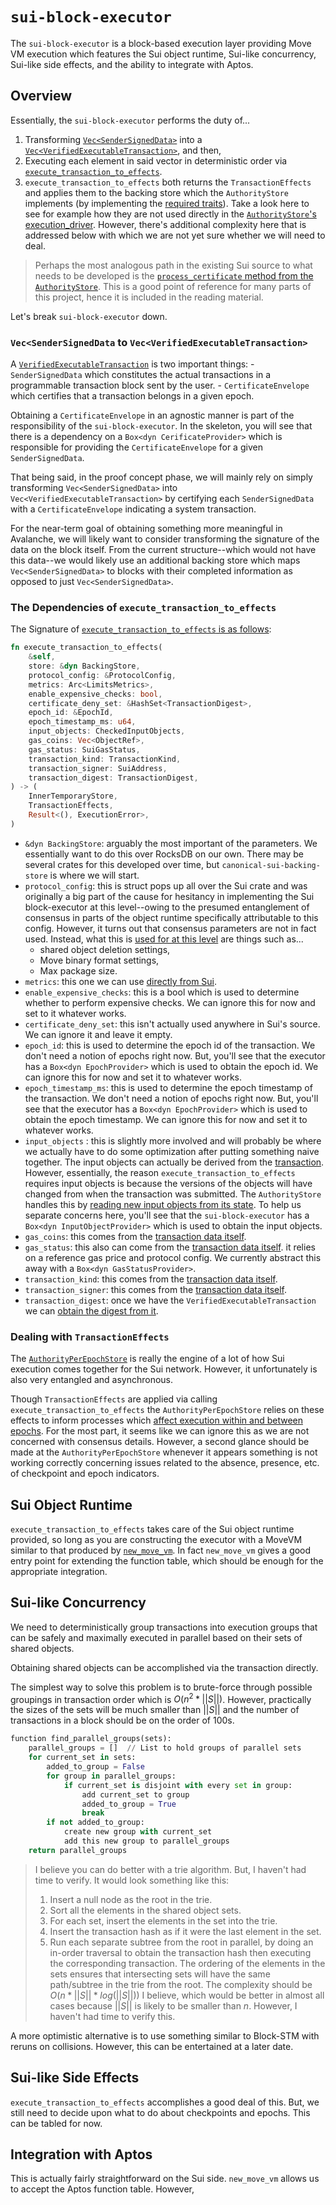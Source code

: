 # `sui-block-executor`
The `sui-block-executor` is a block-based execution layer providing Move VM execution which features the Sui object runtime, Sui-like concurrency, Sui-like side effects, and the ability to integrate with Aptos.

## Overview
Essentially, the `sui-block-executor` performs the duty of...
1. Transforming [`Vec<SenderSignedData>`](https://github.com/MystenLabs/sui/blob/552158d9eae200314499809d8977f732f6c2cee7/crates/sui-types/src/transaction.rs#L2019) into a [`Vec<VerifiedExecutableTransaction>`](https://github.com/MystenLabs/sui/blob/main/crates/sui-types/src/executable_transaction.rs#L55), and then, 
2. Executing each element in said vector in deterministic order via [`execute_transaction_to_effects`](https://github.com/MystenLabs/sui/blob/552158d9eae200314499809d8977f732f6c2cee7/sui-execution/src/latest.rs#L79). 
3. `execute_transaction_to_effects` both returns the `TransactionEffects` and applies them to the backing store which the `AuthorityStore` implements (by implementing the [required traits](https://github.com/MystenLabs/sui/blob/552158d9eae200314499809d8977f732f6c2cee7/crates/sui-types/src/storage/mod.rs#L489)). Take a look here to see for example how they are not used directly in the [`AuthorityStore`'s execution_driver](https://github.com/MystenLabs/sui/blob/552158d9eae200314499809d8977f732f6c2cee7/crates/sui-core/src/execution_driver.rs#L103). However, there's additional complexity here that is addressed below with which we are not yet sure whether we will need to deal.

> Perhaps the most analogous path in the existing Sui source to what needs to be developed is the [`process_certificate` method from the `AuthorityStore`](https://github.com/MystenLabs/sui/blob/552158d9eae200314499809d8977f732f6c2cee7/crates/sui-core/src/authority.rs#L1339). This is a good point of reference for many parts of this project, hence it is included in the reading material. 

Let's break `sui-block-executor` down.

### `Vec<SenderSignedData` to `Vec<VerifiedExecutableTransaction>`
A [`VerifiedExecutableTransaction`](https://github.com/MystenLabs/sui/blob/552158d9eae200314499809d8977f732f6c2cee7/crates/sui-types/src/executable_transaction.rs#L14) is two important things:
    - `SenderSignedData` which constitutes the actual transactions in a programmable transaction block sent by the user.
    - `CertificateEnvelope` which certifies that a transaction belongs in a given epoch. 

Obtaining a `CertificateEnvelope` in an agnostic manner is part of the responsibility of the `sui-block-executor`. In the skeleton, you will see that there is a dependency on a `Box<dyn CerificateProvider>` which is responsible for providing the `CertificateEnvelope` for a given `SenderSignedData`.

That being said, in the proof concept phase, we will mainly rely on simply transforming `Vec<SenderSignedData>` into `Vec<VerifiedExecutableTransaction>` by certifying each `SenderSignedData` with a `CertificateEnvelope` indicating a system transaction. 

For the near-term goal of obtaining something more meaningful in Avalanche, we will likely want to consider transforming the signature of the data on the block itself. From the current structure--which would not have this data--we would likely use an additional backing store which maps `Vec<SenderSignedData>` to blocks with their completed information as opposed to just `Vec<SenderSignedData>`.

### The Dependencies of `execute_transaction_to_effects`
The Signature of [`execute_transaction_to_effects` is as follows](https://github.com/MystenLabs/sui/blob/552158d9eae200314499809d8977f732f6c2cee7/sui-execution/src/latest.rs#L79):
```rust
fn execute_transaction_to_effects(
    &self,
    store: &dyn BackingStore,
    protocol_config: &ProtocolConfig,
    metrics: Arc<LimitsMetrics>,
    enable_expensive_checks: bool,
    certificate_deny_set: &HashSet<TransactionDigest>,
    epoch_id: &EpochId,
    epoch_timestamp_ms: u64,
    input_objects: CheckedInputObjects,
    gas_coins: Vec<ObjectRef>,
    gas_status: SuiGasStatus,
    transaction_kind: TransactionKind,
    transaction_signer: SuiAddress,
    transaction_digest: TransactionDigest,
) -> (
    InnerTemporaryStore,
    TransactionEffects,
    Result<(), ExecutionError>,
)
```

- `&dyn BackingStore`: arguably the most important of the parameters. We essentially want to do this over RocksDB on our own. There may be several crates for this developed over time, but `canonical-sui-backing-store` is where we will start.
- `protocol_config`: this is struct pops up all over the Sui crate and was originally a big part of the cause for hesitancy in implementing the Sui block-executor at this level--owing to the presumed entanglement of consensus in parts of the object runtime specifically attributable to this config. However, it turns out that consensus parameters are not in fact used. Instead, what this is [used for at this level](https://github.com/MystenLabs/sui/blob/552158d9eae200314499809d8977f732f6c2cee7/sui-execution/v1/sui-adapter/src/programmable_transactions/execution.rs#L639) are things such as...
    - shared object deletion settings,
    - Move binary format settings,
    - Max package size.
- `metrics`: this one we can use [directly from Sui](https://github.com/MystenLabs/sui/blob/552158d9eae200314499809d8977f732f6c2cee7/crates/sui-types/src/metrics.rs#L9).
- `enable_expensive_checks`: this is a bool which is used to determine whether to perform expensive checks. We can ignore this for now and set to it whatever works.
- `certificate_deny_set`: this isn't actually used anywhere in Sui's source. We can ignore it and leave it empty.
- `epoch_id`: this is used to determine the epoch id of the transaction. We don't need a notion of epochs right now. But, you'll see that the executor has a `Box<dyn EpochProvider>` which is used to obtain the epoch id. We can ignore this for now and set it to whatever works.
- `epoch_timestamp_ms`: this is used to determine the epoch timestamp of the transaction. We don't need a notion of epochs right now. But, you'll see that the executor has a `Box<dyn EpochProvider>` which is used to obtain the epoch timestamp. We can ignore this for now and set it to whatever works.
- `input_objects` : this is slightly more involved and will probably be where we actually have to do some optimization after putting something naive together. The input objects can actually be derived from the [transaction](https://github.com/MystenLabs/sui/blob/552158d9eae200314499809d8977f732f6c2cee7/crates/sui-core/src/authority.rs#L963). However, essentially, the reason `execute_transaction_to_effects` requires input objects is because the versions of the objects will have changed from when the transaction was submitted. The `AuthorityStore` handles this by [reading new input objects from its state](https://github.com/MystenLabs/sui/blob/552158d9eae200314499809d8977f732f6c2cee7/crates/sui-core/src/authority.rs#L963). To help us separate concerns here, you'll see that the `sui-block-executor` has a `Box<dyn InputObjectProvider>` which is used to obtain the input objects. 
- `gas_coins`: this comes from the [transaction data itself](https://github.com/MystenLabs/sui/blob/552158d9eae200314499809d8977f732f6c2cee7/crates/sui-core/src/authority.rs#L1366).
- `gas_status`: this also can come from the [transaction data itself](https://github.com/MystenLabs/sui/blob/552158d9eae200314499809d8977f732f6c2cee7/crates/sui-transaction-checks/src/lib.rs#L50). it relies on a reference gas price and protocol config. We currently abstract this away with a `Box<dyn GasStatusProvider>`.
- `transaction_kind`: this comes from the [transaction data itself](https://github.com/MystenLabs/sui/blob/552158d9eae200314499809d8977f732f6c2cee7/crates/sui-core/src/authority.rs#L1366).
- `transaction_signer`: this comes from the [transaction data itself](https://github.com/MystenLabs/sui/blob/552158d9eae200314499809d8977f732f6c2cee7/crates/sui-core/src/authority.rs#L1366).
- `transaction_digest`: once we have the `VerifiedExecutableTransaction` we can [obtain the digest from it](https://github.com/MystenLabs/sui/blob/552158d9eae200314499809d8977f732f6c2cee7/crates/sui-core/src/authority.rs#L1363).


### Dealing with `TransactionEffects`
The [`AuthorityPerEpochStore`](https://github.com/MystenLabs/sui/blob/552158d9eae200314499809d8977f732f6c2cee7/crates/sui-core/src/authority/authority_per_epoch_store.rs#L628) is really the engine of a lot of how Sui execution comes together for the Sui network. However, it unfortunately is also very entangled and asynchronous.

Though `TransactionEffects` are applied via calling `execute_transaction_to_effects` the `AuthorityPerEpochStore` relies on these effects to inform processes which [affect execution within and between epochs](https://github.com/MystenLabs/sui/blob/552158d9eae200314499809d8977f732f6c2cee7/crates/sui-core/src/authority/authority_per_epoch_store.rs#L1172). For the most part, it seems like we can ignore this as we are not concerned with consensus details. However, a second glance should be made at the `AuthorityPerEpochStore` whenever it appears something is not working correctly concerning issues related to the absence, presence, etc. of checkpoint and epoch indicators. 

## Sui Object Runtime
`execute_transaction_to_effects` takes care of the Sui object runtime provided, so long as you are constructing the executor with a MoveVM similar to that produced by [`new_move_vm`](https://github.com/MystenLabs/sui/blob/552158d9eae200314499809d8977f732f6c2cee7/sui-execution/src/latest.rs#L55C35-L55C35). In fact `new_move_vm` gives a good entry point for extending the function table, which should be enough for the appropriate integration.

## Sui-like Concurrency
We need to deterministically group transactions into execution groups that can be safely and maximally executed in parallel based on their sets of shared objects.

Obtaining shared objects can be accomplished via the transaction directly. 

The simplest way to solve this problem is to brute-force through possible groupings in transaction order which is $O(n^2 * ||S||)$. However, practically the sizes of the sets will be much smaller than $||S||$ and the number of transactions in a block should be on the order of 100s.

```python
function find_parallel_groups(sets):
    parallel_groups = []  // List to hold groups of parallel sets
    for current_set in sets:
        added_to_group = False
        for group in parallel_groups:
            if current_set is disjoint with every set in group:
                add current_set to group
                added_to_group = True
                break
        if not added_to_group:
            create new group with current_set
            add this new group to parallel_groups
    return parallel_groups
```

> I believe you can do better with a trie algorithm. But, I haven't had time to verify. It would look something like this:
> 1. Insert a null node as the root in the trie.
> 2. Sort all the elements in the shared object sets.
> 3. For each set, insert the elements in the set into the trie.
> 4. Insert the transaction hash as if it were the last element in the set.
> 5. Run each separate subtree from the root in parallel, by doing an in-order traversal to obtain the transaction hash then executing the corresponding transaction. 
> The ordering of the elements in the sets ensures that intersecting sets will have the same path/subtree in the trie from the root.
> The complexity should be $O(n * ||S|| *log(||S||))$ I believe, which would be better in almost all cases because $||S||$ is likely to be smaller than $n$. However, I haven't had time to verify this.

A more optimistic alternative is to use something similar to Block-STM with reruns on collisions. However, this can be entertained at a later date.

## Sui-like Side Effects
`execute_transaction_to_effects` accomplishes a good deal of this. But, we still need to decide upon what to do about checkpoints and epochs. This can be tabled for now.

## Integration with Aptos
This is actually fairly straightforward on the Sui side. `new_move_vm` allows us to accept the Aptos function table. However, 